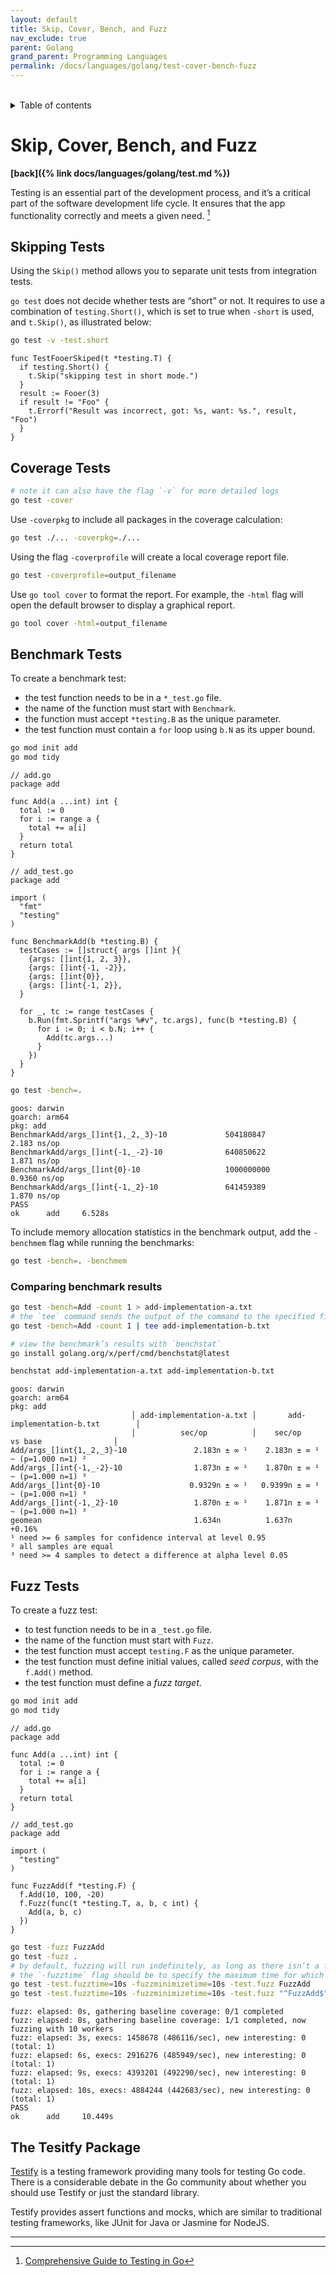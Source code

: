 ```yaml
---
layout: default
title: Skip, Cover, Bench, and Fuzz
nav_exclude: true
parent: Golang
grand_parent: Programming Languages
permalink: /docs/languages/golang/test-cover-bench-fuzz
---
```


<br/>
<details markdown="block">
  <summary>
    Table of contents
  </summary>
  {: .text-delta }
1. TOC
{:toc}
</details>

# Skip, Cover, Bench, and Fuzz

__[back]({% link docs/languages/golang/test.md %})__
<br/>

Testing is an essential part of the development process, and it’s a critical part of the software development life cycle. It ensures that the app functionality correctly and meets a given need. [^1]

## Skipping Tests

Using the `Skip()` method allows you to separate unit tests from integration tests. 

`go test` does not decide whether tests are “short” or not. It requires to use a combination of `testing.Short()`, which is set to true when `-short` is used, and `t.Skip()`, as illustrated below:

```sh
go test -v -test.short
```

```golang
func TestFooerSkiped(t *testing.T) {
  if testing.Short() {
    t.Skip("skipping test in short mode.")
  }
  result := Fooer(3)
  if result != "Foo" {
    t.Errorf("Result was incorrect, got: %s, want: %s.", result, "Foo")
  }
}
```

## Coverage Tests

```sh
# note it can also have the flag `-v` for more detailed logs
go test -cover
```

Use `-coverpkg` to include all packages in the coverage calculation:

```sh
go test ./... -coverpkg=./...
```

Using the flag `-coverprofile` will create a local coverage report file. 

```sh
go test -coverprofile=output_filename
```

Use `go tool cover` to format the report. For example, the `-html` flag will open the default browser to display a graphical report.

```sh
go tool cover -html=output_filename
```

## Benchmark Tests

To create a benchmark test:

- the test function needs to be in a `*_test.go` file.
- the name of the function must start with `Benchmark`.
- the function must accept `*testing.B` as the unique parameter.
- the test function must contain a `for` loop using `b.N` as its upper bound.

```sh
go mod init add
go mod tidy
```

```golang
// add.go
package add

func Add(a ...int) int {
  total := 0
  for i := range a {
    total += a[i]
  }
  return total
}
```

```golang
// add_test.go
package add

import (
  "fmt"
  "testing"
)

func BenchmarkAdd(b *testing.B) {
  testCases := []struct{ args []int }{
    {args: []int{1, 2, 3}},
    {args: []int{-1, -2}},
    {args: []int{0}},
    {args: []int{-1, 2}},
  }

  for _, tc := range testCases {
    b.Run(fmt.Sprintf("args %#v", tc.args), func(b *testing.B) {
      for i := 0; i < b.N; i++ {
        Add(tc.args...)
      }
    })
  }
}
```

```sh
go test -bench=.
```

```
goos: darwin
goarch: arm64
pkg: add
BenchmarkAdd/args_[]int{1,_2,_3}-10             504180847                2.183 ns/op
BenchmarkAdd/args_[]int{-1,_-2}-10              640850622                1.871 ns/op
BenchmarkAdd/args_[]int{0}-10                   1000000000               0.9360 ns/op
BenchmarkAdd/args_[]int{-1,_2}-10               641459389                1.870 ns/op
PASS
ok      add     6.528s
```

To include memory allocation statistics in the benchmark output, add the `-benchmem` flag while running the benchmarks:

```sh
go test -bench=. -benchmem
```

### Comparing benchmark results

```sh
go test -bench=Add -count 1 > add-implementation-a.txt
# the `tee` command sends the output of the command to the specified file and prints it to the standard output
go test -bench=Add -count 1 | tee add-implementation-b.txt

# view the benchmark’s results with `benchstat`
go install golang.org/x/perf/cmd/benchstat@latest

benchstat add-implementation-a.txt add-implementation-b.txt
```

```
goos: darwin
goarch: arm64
pkg: add
                           │ add-implementation-a.txt │       add-implementation-b.txt        │
                           │          sec/op          │    sec/op      vs base                │
Add/args_[]int{1,_2,_3}-10               2.183n ± ∞ ¹    2.183n ± ∞ ¹       ~ (p=1.000 n=1) ²
Add/args_[]int{-1,_-2}-10                1.873n ± ∞ ¹    1.870n ± ∞ ¹       ~ (p=1.000 n=1) ³
Add/args_[]int{0}-10                    0.9329n ± ∞ ¹   0.9399n ± ∞ ¹       ~ (p=1.000 n=1) ³
Add/args_[]int{-1,_2}-10                 1.870n ± ∞ ¹    1.871n ± ∞ ¹       ~ (p=1.000 n=1) ³
geomean                                  1.634n          1.637n        +0.16%
¹ need >= 6 samples for confidence interval at level 0.95
² all samples are equal
³ need >= 4 samples to detect a difference at alpha level 0.05
```

## Fuzz Tests

To create a fuzz test:

- to test function needs to be in a `_test.go` file.
- the name of the function must start with `Fuzz`.
- the test function must accept `testing.F` as the unique parameter.
- the test function must define initial values, called _seed corpus_, with the `f.Add()` method.
- the test function must define a _fuzz target_.

```sh
go mod init add
go mod tidy
```

```golang
// add.go
package add

func Add(a ...int) int {
  total := 0
  for i := range a {
    total += a[i]
  }
  return total
}
```

```
// add_test.go
package add

import (
  "testing"
)

func FuzzAdd(f *testing.F) {
  f.Add(10, 100, -20)
  f.Fuzz(func(t *testing.T, a, b, c int) {
    Add(a, b, c)
  })
}
```

```sh
go test -fuzz FuzzAdd
go test -fuzz .
# by default, fuzzing will run indefinitely, as long as there isn’t a failure
# the `-fuzztime` flag should be to specify the maximum time for which fuzzing should run.
go test -test.fuzztime=10s -fuzzminimizetime=10s -test.fuzz FuzzAdd
go test -test.fuzztime=10s -fuzzminimizetime=10s -test.fuzz "^FuzzAdd$"
```

```
fuzz: elapsed: 0s, gathering baseline coverage: 0/1 completed
fuzz: elapsed: 0s, gathering baseline coverage: 1/1 completed, now fuzzing with 10 workers
fuzz: elapsed: 3s, execs: 1458678 (486116/sec), new interesting: 0 (total: 1)
fuzz: elapsed: 6s, execs: 2916276 (485949/sec), new interesting: 0 (total: 1)
fuzz: elapsed: 9s, execs: 4393201 (492290/sec), new interesting: 0 (total: 1)
fuzz: elapsed: 10s, execs: 4884244 (442683/sec), new interesting: 0 (total: 1)
PASS
ok      add     10.449s
```


## The Tesitfy Package

[Testify](https://github.com/stretchr/testify) is a testing framework providing many tools for testing Go code. There is a considerable debate in the Go community about whether you should use Testify or just the standard library.

Testify provides assert functions and mocks, which are similar to traditional testing frameworks, like JUnit for Java or Jasmine for NodeJS.

----

[^1]: [Comprehensive Guide to Testing in Go](https://blog.jetbrains.com/go/2022/11/22/comprehensive-guide-to-testing-in-go/)
